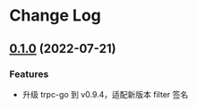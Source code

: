 # Change Log

## [0.1.0](https://git.woa.com/trpc-go/trpc-filter/tree/referer/v0.1.0) (2022-07-21)

### Features

- 升级 trpc-go 到 v0.9.4，适配新版本 filter 签名
